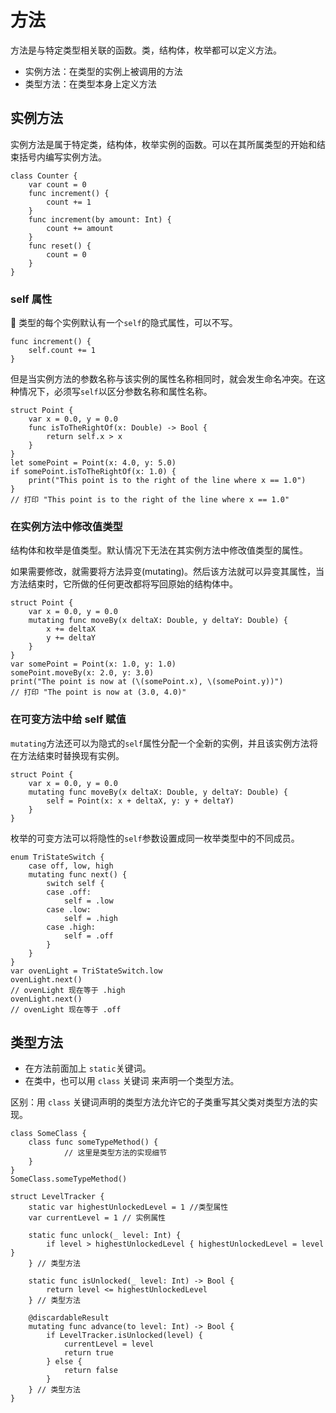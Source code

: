# 方法

方法是与特定类型相关联的函数。类，结构体，枚举都可以定义方法。

- 实例方法：在类型的实例上被调用的方法
- 类型方法：在类型本身上定义方法

## 实例方法

实例方法是属于特定类，结构体，枚举实例的函数。可以在其所属类型的开始和结束括号内编写实例方法。

```
class Counter {
    var count = 0
    func increment() {
        count += 1
    }
    func increment(by amount: Int) {
        count += amount
    }
    func reset() {
        count = 0
    }
}
```

### self 属性

 类型的每个实例默认有一个`self`的隐式属性，可以不写。

```
func increment() {
    self.count += 1
}
```

但是当实例方法的参数名称与该实例的属性名称相同时，就会发生命名冲突。在这种情况下，必须写`self`以区分参数名称和属性名称。

```
struct Point {
    var x = 0.0, y = 0.0
    func isToTheRightOf(x: Double) -> Bool {
        return self.x > x
    }
}
let somePoint = Point(x: 4.0, y: 5.0)
if somePoint.isToTheRightOf(x: 1.0) {
    print("This point is to the right of the line where x == 1.0")
}
// 打印 "This point is to the right of the line where x == 1.0"
```

### 在实例方法中修改值类型

结构体和枚举是值类型。默认情况下无法在其实例方法中修改值类型的属性。

如果需要修改，就需要将方法异变(mutating)。然后该方法就可以异变其属性，当方法结束时，它所做的任何更改都将写回原始的结构体中。

```
struct Point {
    var x = 0.0, y = 0.0
    mutating func moveBy(x deltaX: Double, y deltaY: Double) {
        x += deltaX
        y += deltaY
    }
}
var somePoint = Point(x: 1.0, y: 1.0)
somePoint.moveBy(x: 2.0, y: 3.0)
print("The point is now at (\(somePoint.x), \(somePoint.y))")
// 打印 "The point is now at (3.0, 4.0)"
```

### 在可变方法中给 self 赋值

`mutating`方法还可以为隐式的`self`属性分配一个全新的实例，并且该实例方法将在方法结束时替换现有实例。

```
struct Point {
    var x = 0.0, y = 0.0
    mutating func moveBy(x deltaX: Double, y deltaY: Double) {
        self = Point(x: x + deltaX, y: y + deltaY)
    }
}
```

枚举的可变方法可以将隐性的`self`参数设置成同一枚举类型中的不同成员。

```
enum TriStateSwitch {
    case off, low, high
    mutating func next() {
        switch self {
        case .off:
            self = .low
        case .low:
            self = .high
        case .high:
            self = .off
        }
    }
}
var ovenLight = TriStateSwitch.low
ovenLight.next()
// ovenLight 现在等于 .high
ovenLight.next()
// ovenLight 现在等于 .off
```

## 类型方法

- 在方法前面加上 `static`关键词。
- 在类中，也可以用 `class` 关键词 来声明一个类型方法。

区别：用 `class` 关键词声明的类型方法允许它的子类重写其父类对类型方法的实现。

```
class SomeClass {
    class func someTypeMethod() {
            // 这里是类型方法的实现细节
    }
}
SomeClass.someTypeMethod()
```

```
struct LevelTracker {
    static var highestUnlockedLevel = 1 //类型属性
    var currentLevel = 1 // 实例属性

    static func unlock(_ level: Int) {
        if level > highestUnlockedLevel { highestUnlockedLevel = level }
    } // 类型方法

    static func isUnlocked(_ level: Int) -> Bool {
        return level <= highestUnlockedLevel
    } // 类型方法

    @discardableResult
    mutating func advance(to level: Int) -> Bool {
        if LevelTracker.isUnlocked(level) {
            currentLevel = level
            return true
        } else {
            return false
        }
    } // 类型方法
}
```
